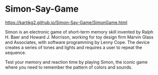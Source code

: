 # Simon-Say-Game
https://kartikg2.github.io/Simon-Say-Game/SimonGame.html

Simon is an electronic game of short-term memory skill invented by Ralph H. Baer and Howard J. Morrison, working for toy design firm Marvin Glass and Associates, with software programming by Lenny Cope. The device creates a series of tones and lights and requires a user to repeat the sequence.

Test your memory and reaction time by playing Simon, the iconic game where you need to remember the pattern of colors and sounds.
